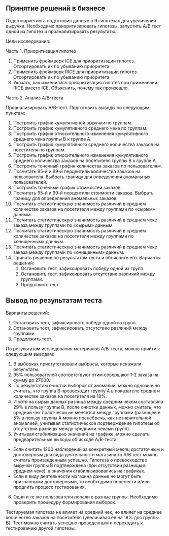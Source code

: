 ## Принятие решений в бизнесе
Отдел маркетинга подготовил данные о 9 гипотезах для увеличения выручки. Необходимо приоритизировать гипотезы, запустить A/B тест одной из гипотез и проанализировать результаты.

Цели исследования:

Часть 1. Приоритизация гипотез

1. Применить фреймворк ICE для приоритизации гипотез. Отсортировать их по убыванию приоритета.
2. Применить фреймворк RICE для приоритизации гипотез. Отсортировать их по убыванию приоритета.
3. Указать, как изменилась приоритизация гипотез при применении RICE вместо ICE. Объяснить, почему так произошло.

Часть 2. Анализ A/B-теста

Проанализировать A/B-тест. Подготовить выводы по следующим пунктам:
1. Построить график кумулятивной выручки по группам.
2. Построить график кумулятивного среднего чека по группам.
3. Построить график относительного изменения кумулятивного среднего чека группы B к группе A.
4. Построить график кумулятивного среднего количества заказов на посетителя по группам.
5. Построить график относительного изменения кумулятивного среднего количества заказов на посетителя группы B к группе A.
6. Построить точечный график количества заказов по пользователям.
7. Посчитать 95-й и 99-й перцентили количества заказов на пользователя. Выбрать границу для определения аномальных пользователей.
8. Построить точечный график стоимостей заказов.
9. Посчитать 95-й и 99-й перцентили стоимости заказов. Выбрать границу для определения аномальных заказов.
10. Посчитать статистическую значимость различий в среднем количестве заказов на посетителя между группами по «сырым» данным.
11. Посчитать статистическую значимость различий в среднем чеке заказа между группами по «сырым» данным.
12. Посчитать статистическую значимость различий в среднем количестве заказов на посетителя между группами по «очищенным» данным.
13. Посчитать статистическую значимость различий в среднем чеке заказа между группами по «очищенным» данным.
14. Принять решение по результатам теста и объясните его. 
    Варианты решений: 
    1. Остановить тест, зафиксировать победу одной из групп. 
    2. Остановить тест, зафиксировать отсутствие различий между группами. 
    3. Продолжить тест.

## Вывод по результатам теста
 Варианты решений: 
 1. Остановить тест, зафиксировать победу одной из групп. 
 2. Остановить тест, зафиксировать отсутствие различий между группами. 
 3. Продолжить тест.

По результатам исследования материалов А/В-теста, можно прийти к следующим выводам:

1. В выборках пристутствовали выбросы, которые искажали результаты.
2. 95% пользователей соответствуют этим совершают 1-2 заказа на сумму до 27000.
3. По результатам очистки выборок от аномалий, можно однозначно считать, что группа В превосходит группу А в показателе  среднем количестве заказов на посетителя на 18%.
4. И хотя на сырых данных разница между средним чеком составляла 29% в пользу группы В, после очистки данных, можно считать, что средний чек практчески не меняется между группами (разницей в 5% в пользу группы А можно пренебречь, как незначительной аномалией, учитывая статистическое подтверждение гипотезы об отсутствии разницы между средними чеками групп).
5. Учитывая стабилизацию значений на графике, можно сделать предварительные выводы об исходе А/В-теста:
* Если считать 1200 наблюдений за конкретный месяц достаточным и достоверным для вида деятельности магазина то А/В тест можно считать произведенным успешно. Гипотеза о превосходстве выручки группы В подтверждена (при отсутствии разницы в среднем чеке), а значения стабилизировались на графиках.
* Если в виду деятельности магазина данные не могут быть признанными достоверными, то необходимо перенести и/или продлить процесс тестирования.
6. Одни и те же пользователи попали в разные группы. Необходимо проверить процедуру формирования выборок.

Тестируемая гипотеза не влияет на средний чек, но влияет на среднее количество заказов на посетителя (увеличивая её на 18% для группы В). Тест можно считать успешно проведенным и переходить к тестированию другой гипотезы.
